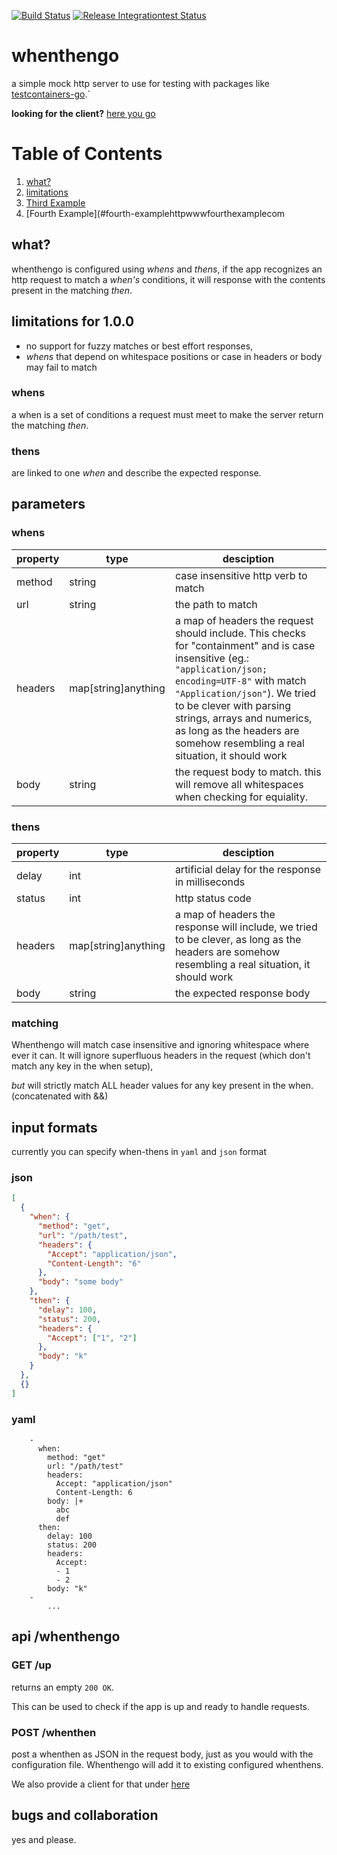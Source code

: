 [![Build Status](https://github.com/LuckyLukas/whenthengo/workflows/check-build/badge.svg)](https://github.com/LuckyLukas/whenthengo/actions) [![Release Integrationtest Status](https://github.com/LuckyLukas/whenthengo/workflows/release/badge.svg)](https://github.com/LuckyLukas/whenthengo/actions)
# whenthengo

a simple mock http server to use for testing with packages like
[testcontainers-go](https://github.com/testcontainers/testcontainers-go).`

<b>looking for the client?</b> [here you go](github.com/luckylukas/whenthengo/client)


# Table of Contents
1. [what?](#what)
2. [limitations](#limitations)
3. [Third Example](#third-example)
4. [Fourth Example](#fourth-examplehttpwwwfourthexamplecom

## what? <a name="what"></a>

whenthengo is configured using _whens_ and _thens_, if the app recognizes an http request to match a _when's_ conditions, it will response with the contents present in the matching _then_.

## limitations for 1.0.0 <a name="limitations"></a>

- no support for fuzzy matches or best effort responses, 
- _whens_ that depend on whitespace positions or case in headers or body may fail to match

### whens

a when is a set of conditions a request must meet to make the server return the matching _then_.

### thens

are linked to one _when_ and describe the expected response.

## parameters

### whens

| property        | type           | desciption  |
| ------------- |-------------| -----|
| method     | string| case insensitive http verb to match|
| url     | string      |   the path to match |
| headers | map[string]anything       |    a map of headers the request should include. This checks for "containment" and is case insensitive (eg.: ```"application/json; encoding=UTF-8"``` with match ```"Application/json"```). We tried to be clever with parsing strings, arrays and numerics, as long as the headers are somehow resembling a real situation, it should work |
| body| string | the request body to match. this will remove all whitespaces when checking for equiality.|

### thens
| property        | type           | desciption  |
| ------------- |-------------| -----|
| delay     | int| artificial delay for the response in milliseconds |
| status     | int      |   http status code |
| headers | map[string]anything      |    a map of headers the response will include, we tried to be clever, as long as the headers are somehow resembling a real situation, it should work |
| body| string | the expected response body|


### matching

Whenthengo will match case insensitive and ignoring whitespace where ever it can.
It will ignore superfluous headers in the request (which don't match any key in the when setup), 

_but_ will strictly match ALL header values for any key present in the when. (concatenated with &&)

## input formats

currently you can specify when-thens in ```yaml```
 and ```json``` format

### json

```json
[
  {
    "when": {
      "method": "get",
      "url": "/path/test",
      "headers": {
        "Accept": "application/json",
        "Content-Length": "6"
      },
      "body": "some body"
    },
    "then": {
      "delay": 100,
      "status": 200,
      "headers": {
        "Accept": ["1", "2"]
      },
      "body": "k"
    }
  },
  {}
]
```

### yaml

```
    -
      when:
        method: "get"
        url: "/path/test"
        headers:
          Accept: "application/json"
          Content-Length: 6
        body: |+
          abc
          def
      then:
        delay: 100
        status: 200
        headers:
          Accept: 
          - 1
          - 2
        body: "k"
    -
        ...

```

## api /whenthengo

### GET /up
returns an empty ```200 OK```.
 
This can be used to check if the app is up and ready to handle requests.

### POST /whenthen

post a whenthen as JSON in the request body, just as you would with the configuration file.
Whenthengo will add it to existing configured whenthens.

We also provide a client for that under [here](github.com/luckylukas/whenthengo/client)

## bugs and collaboration

yes and please.
